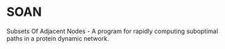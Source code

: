 # SOAN
Subsets Of Adjacent Nodes - A program for rapidly computing suboptimal paths in a protein dynamic network.
